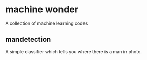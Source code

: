 # machine wonder

A collection of machine learning codes

## mandetection

A simple classifier which tells you where there is a man in photo.





